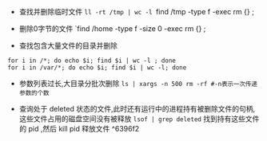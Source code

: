 

-   查找并删除临时文件
  `ll -rt /tmp | wc -l
  `find /tmp -type f -exec rm {} \;

-   删除0字节的文件
  `find /home -type f -size 0 -exec rm {} \;

-   查找包含大量文件的目录并删除
```
for i in /*; do echo $i; find $i | wc -l ; done
for i in /var/*; do echo $i; find $i | wc -l; done
```

-   参数列表过长,大目录分批次删除
  `ls | xargs -n 500 rm -rf #-n表示一次传递参数的个数`


- 查询处于 deleted 状态的文件,此时还有运行中的进程持有被删除文件的句柄,这些文件占用的磁盘空间没有被释放 
  `lsof | grep deleted` 
  找到持有这些文件的 pid ,然后 kill pid 释放文件 ^6396f2



